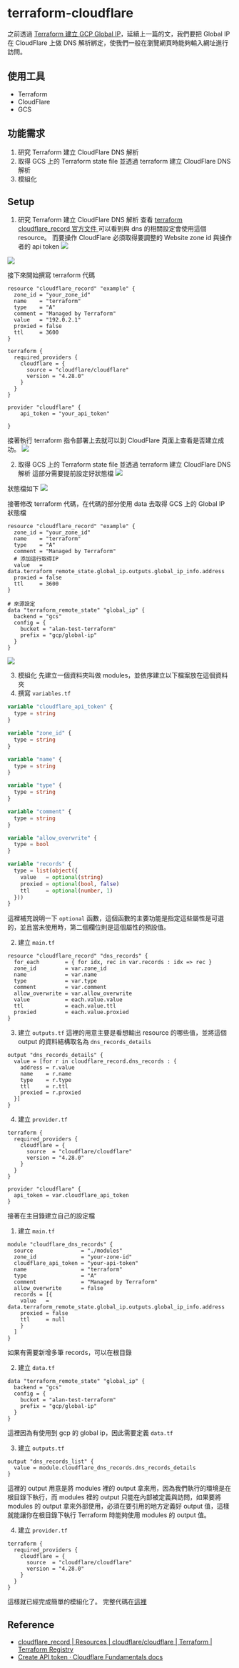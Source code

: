 # terraform-cloudflare

之前透過 [Terraform 建立 GCP Global IP](https://sz9751210.github.io/posts/tf-global-ip)，延續上一篇的文，我們要把 Global IP 在 CloudFlare 上做 DNS 解析綁定，使我們一般在瀏覽網頁時能夠輸入網址進行訪問。

## 使用工具
- Terraform
- CloudFlare
- GCS

## 功能需求
1. 研究 Terraform 建立 CloudFlare DNS 解析
2. 取得 GCS 上的 Terraform state file 並透過 terraform 建立 CloudFlare DNS 解析
3. 模組化

## Setup

1. 研究 Terraform 建立 CloudFlare DNS 解析
查看 [terraform cloudflare_record 官方文件 ](https://registry.terraform.io/providers/cloudflare/cloudflare/latest/docs/resources/record)可以看到與 dns 的相關設定會使用這個 resource。
而要操作 CloudFlare 必須取得要調整的 Website zone id 與操作者的 api token
![](assets/terraform-cloudflare/1.png)

![](assets/terraform-cloudflare/2.png)

接下來開始撰寫 terraform 代碼
```hcl
resource "cloudflare_record" "example" {
  zone_id = "your_zone_id"
  name    = "terraform"
  type    = "A"
  comment = "Managed by Terraform"
  value   = "192.0.2.1"
  proxied = false
  ttl     = 3600
}

terraform {
  required_providers {
    cloudflare = {
      source = "cloudflare/cloudflare"
      version = "4.28.0"
    }
  }
}

provider "cloudflare" {
    api_token = "your_api_token"
  
}
```
接著執行 terraform 指令部署上去就可以到 CloudFlare 頁面上查看是否建立成功。
![](assets/terraform-cloudflare/3.png)

2. 取得 GCS 上的 Terraform state file 並透過 terraform 建立 CloudFlare DNS 解析
這部分需要提前設定好狀態檔
![](assets/terraform-cloudflare/4.png)

狀態檔如下
![](assets/terraform-cloudflare/5.png)

接著修改 terraform 代碼，在代碼的部分使用 data 去取得 GCS 上的 Global IP 狀態檔
```hcl
resource "cloudflare_record" "example" {
  zone_id = "your_zone_id"
  name    = "terraform"
  type    = "A"
  comment = "Managed by Terraform"
  # 添加這行取得IP
  value   = data.terraform_remote_state.global_ip.outputs.global_ip_info.address
  proxied = false
  ttl     = 3600
}

# 來源設定
data "terraform_remote_state" "global_ip" {
  backend = "gcs"
  config = {
    bucket = "alan-test-terraform"
    prefix = "gcp/global-ip"
  }
}

```

![](assets/terraform-cloudflare/6.png)

3. 模組化
先建立一個資料夾叫做 modules，並依序建立以下檔案放在這個資料夾
1. 撰寫 `variables.tf`
```hcl:variables.tf
variable "cloudflare_api_token" {
  type = string
}

variable "zone_id" {
  type = string
}

variable "name" {
  type = string
}

variable "type" {
  type = string
}

variable "comment" {
  type = string
}

variable "allow_overwrite" {
  type = bool
}

variable "records" {
  type = list(object({
    value   = optional(string)
    proxied = optional(bool, false)
    ttl     = optional(number, 1)
  }))
}


```
這裡補充說明一下 `optional` 函數，這個函數的主要功能是指定這些屬性是可選的，並且當未使用時，第二個欄位則是這個屬性的預設值。


2. 建立 `main.tf`
```hcl
resource "cloudflare_record" "dns_records" {
  for_each        = { for idx, rec in var.records : idx => rec }
  zone_id         = var.zone_id
  name            = var.name
  type            = var.type
  comment         = var.comment
  allow_overwrite = var.allow_overwrite
  value           = each.value.value
  ttl             = each.value.ttl
  proxied         = each.value.proxied
}
```

3. 建立 `outputs.tf`
這裡的用意主要是看想輸出 resource 的哪些值，並將這個 output 的資料結構取名為 `dns_records_details`
```hcl
output "dns_records_details" {
  value = [for r in cloudflare_record.dns_records : {
    address = r.value
    name    = r.name
    type    = r.type
    ttl     = r.ttl
    proxied = r.proxied
  }]
}
```

4. 建立 `provider.tf`
```hcl
terraform {
  required_providers {
    cloudflare = {
      source  = "cloudflare/cloudflare"
      version = "4.28.0"
    }
  }
}

provider "cloudflare" {
  api_token = var.cloudflare_api_token
}
```

接著在主目錄建立自己的設定檔
1. 建立 `main.tf`
```hcl
module "cloudflare_dns_records" {
  source               = "./modules"
  zone_id              = "your-zone-id"
  cloudflare_api_token = "your-api-token"
  name                 = "terraform"
  type                 = "A"
  comment              = "Managed by Terraform"
  allow_overwrite      = false
  records = [{
    value   = data.terraform_remote_state.global_ip.outputs.global_ip_info.address
    proxied = false
    ttl     = null
    }
  ]
}
```
如果有需要新增多筆 records，可以在根目錄

2. 建立 `data.tf`
```hcl
data "terraform_remote_state" "global_ip" {
  backend = "gcs"
  config = {
    bucket = "alan-test-terraform"
    prefix = "gcp/global-ip"
  }
}
```
這裡因為有使用到 gcp 的 global ip，因此需要定義 `data.tf`

3. 建立 `outputs.tf`
```hcl
output "dns_records_list" {
  value = module.cloudflare_dns_records.dns_records_details
}
```

這裡的 output 用意是將 modules 裡的 output 拿來用，因為我們執行的環境是在根目錄下執行，而 modules 裡的 output 只能在內部被定義與訪問，如果要將 modules 的 output 拿來外部使用，必須在要引用的地方定義好 output 值，這樣就能讓你在根目錄下執行 Terraform 時能夠使用 modules 的 output 值。

4. 建立 `provider.tf`
```hcl
terraform {
  required_providers {
    cloudflare = {
      source  = "cloudflare/cloudflare"
      version = "4.28.0"
    }
  }
}
```

這樣就已經完成簡單的模組化了。
完整代碼在[這裡](https://github.com/sz9751210/terraform-cloudflare)
## Reference
- [cloudflare_record | Resources | cloudflare/cloudflare | Terraform | Terraform Registry](https://registry.terraform.io/providers/cloudflare/cloudflare/latest/docs/resources/record)
- [Create API token · Cloudflare Fundamentals docs](https://developers.cloudflare.com/fundamentals/api/get-started/create-token/)
